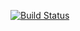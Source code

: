 [![Build Status](https://travis-ci.org/riesewismer/ProjectCSE110.svg?branch=master)](https://travis-ci.org/riesewismer/ProjectCSE110)

